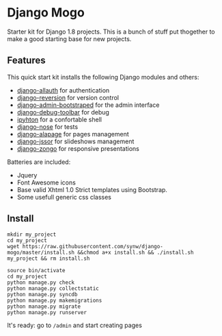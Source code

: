 Django Mogo
==============

Starter kit for Django 1.8 projects.
This is a bunch of stuff put thogether to make a good starting base for new projects.

Features
--------------

This quick start kit installs the following Django modules and others:

- [django-allauth](https://github.com/pennersr/django-allauth) for authentication
- [django-reversion](https://github.com/etianen/django-reversion) for version control
- [django-admin-bootstraped](https://github.com/django-admin-bootstrapped/django-admin-bootstrapped) for the admin interface
- [django-debug-toolbar](https://github.com/django-debug-toolbar/django-debug-toolbar) for debug
- [ipyhton](https://github.com/ipython/ipython) for a confortable shell
- [django-nose](https://github.com/django-nose/django-nose) for tests
- [django-alapage](https://github.com/synw/django-alapage) for pages management
- [django-jssor](https://github.com/synw/django-jssor) for slideshows management
- [django-zongo](https://github.com/synw/django-zongo) for responsive presentations

Batteries are included:

- Jquery
- Font Awesome icons
- Base valid Xhtml 1.0 Strict templates using Bootstrap.
- Some usefull generic css classes

Install
--------------

	mkdir my_project
	cd my_project
	wget https://raw.githubusercontent.com/synw/django-mogo/master/install.sh &&chmod a+x install.sh && ./install.sh my_project && rm install.sh
	
	source bin/activate
	cd my_project
	python manage.py check
	python manage.py collectstatic
	python manage.py syncdb
	python manage.py makemigrations
	python manage.py migrate
	python manage.py runserver

It's ready: go to `/admin` and start creating pages



